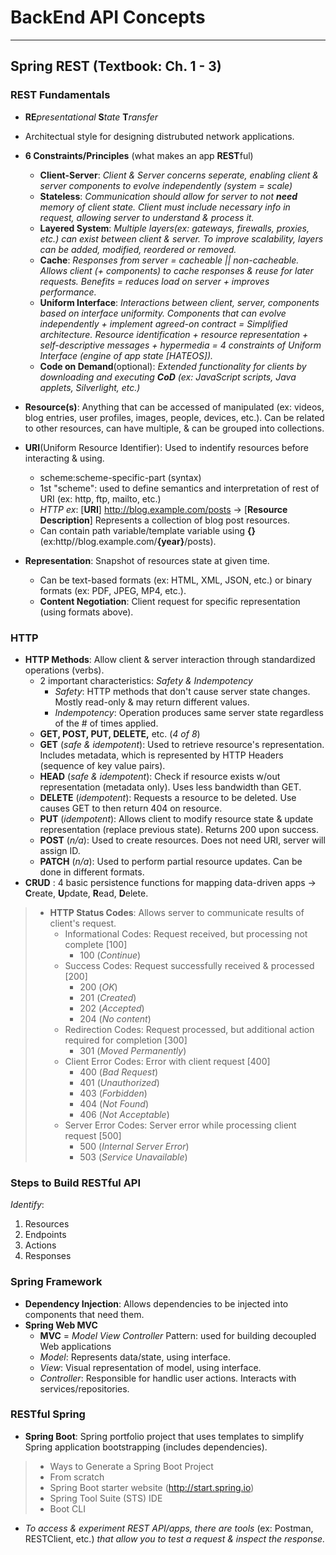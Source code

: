 # BackEnd API Concepts
------------------------

## Spring REST (Textbook: Ch. 1 - 3)

### REST Fundamentals
- **RE***presentational* **S***tate* **T***ransfer*
- Architectual style for designing distrubuted network applications.
- **6 Constraints/Principles** (what makes an app **REST**ful)
  - **Client-Server**: *Client & Server concerns seperate, enabling client & server components to evolve independently (system = scale)*
  - **Stateless**: *Communication should allow for server to not **need** memory of client state. Client must include necessary info in request, allowing server to understand & process it.*
  - **Layered System**: *Multiple layers(ex: gateways, firewalls, proxies, etc.) can exist between client & server. To improve scalability, layers can be added, modified, reordered or removed.*
  - **Cache**: *Responses from server = cacheable || non-cacheable.  Allows client (+ components) to cache responses & reuse for later requests. Benefits = reduces load on server + improves performance.*
  - **Uniform Interface**: *Interactions between client, server, components based on interface uniformity.  Components that can evolve independently + implement agreed-on contract = Simplified architecture.
    Resource identification + resource representation + self-descriptive messages + hypermedia = 4 constraints of Uniform Interface (engine of app state [HATEOS]).*
  - **Code on Demand**(optional): *Extended functionality for clients by downloading and executing **CoD** (ex: JavaScript scripts, Java applets, Silverlight, etc.)*

 - **Resource(s)**: Anything that can be accessed of manipulated (ex: videos, blog entries, user profiles, images, people, devices, etc.). Can be related to other resources, can have multiple, & can be grouped into collections.
  - **URI**(Uniform Resource Identifier): Used to indentify resources before interacting & using.
    - scheme:scheme-specific-part (syntax)
    - 1st "scheme": used to define semantics and interpretation of rest of URI (ex: http, ftp, mailto, etc.)
    - *HTTP ex*: [**URI**] http://blog.example.com/posts -> [**Resource Description**] Represents a collection of blog post resources.
    - Can contain path variable/template variable using **{}** (ex:http//blog.example.com/**{year}**/posts).
  - **Representation**: Snapshot of resources state at given time.
    - Can be text-based formats (ex: HTML, XML, JSON, etc.) or binary formats (ex: PDF, JPEG, MP4, etc.).
    - **Content Negotiation**: Client request for specific representation (using formats above).
   
### HTTP
  - **HTTP Methods**: Allow client & server interaction through standardized operations (verbs).
    - 2 important characteristics: *Safety & Indempotency*
      - *Safety*: HTTP methods that don't cause server state changes. Mostly read-only & may return different values.
      - *Indempotency*: Operation produces same server state regardless of the # of times applied.
    - **GET, POST, PUT, DELETE,** etc. (*4 of 8*)
    - **GET** (*safe & idempotent*): Used to retrieve resource's representation. Includes metadata, which is represented by HTTP Headers (sequence of key value pairs).
    - **HEAD** (*safe & idempotent*): Check if resource exists w/out representation (metadata only). Uses less bandwidth than GET.
    - **DELETE** (*idempotent*): Requests a resource to be deleted. Use causes GET to then return 404 on resource.
    - **PUT** (*idempotent*): Allows client to modify resource state & update representation (replace previous state). Returns 200 upon success.
    - **POST** (*n/a*): Used to create resources. Does not need URI, server will assign ID.
    - **PATCH** (*n/a*): Used to perform partial resource updates. Can be done in different formats.
  - **CRUD** : 4 basic persistence functions for mapping data-driven apps -> **C**reate, **U**pdate, **R**ead, **D**elete.

>  - **HTTP Status Codes**: Allows server to communicate results of client's request.
>    - Informational Codes: Request received, but processing not complete [100]
>      - 100 (*Continue*)
>    - Success Codes: Request successfully received & processed [200]
>      - 200 (*OK*)
>      - 201 (*Created*)
>      - 202 (*Accepted*)
>      - 204 (*No content*) 
>    - Redirection Codes: Request processed, but additional action required for completion [300]
>      - 301 (*Moved Permanently*)
>    - Client Error Codes: Error with client request [400]
>      - 400 (*Bad Request*)
>      - 401 (*Unauthorized*)
>      - 403 (*Forbidden*)
>      - 404 (*Not Found*)
>      - 406 (*Not Acceptable*)
>    - Server Error Codes: Server error while processing client request [500]
>      - 500 (*Internal Server Error*)
>      - 503 (*Service Unavailable*)
### Steps to Build RESTful API
*Identify*:
  1) Resources
  2) Endpoints
  3) Actions
  4) Responses

### Spring Framework
- **Dependency Injection**: Allows dependencies to be injected into components that need them.
- **Spring Web MVC**
  - **MVC** = *Model View Controller* Pattern: used for building decoupled Web applications
  - *Model*: Represents data/state, using interface.
  - *View*: Visual representation of model, using interface.
  - *Controller*: Responsible for handlic user actions. Interacts with services/repositories.
### RESTful Spring
- **Spring Boot**: Spring portfolio project that uses templates to simplify Spring application bootstrapping (includes dependencies).
> - Ways to Generate a Spring Boot Project
>  - From scratch
>  - Spring Boot starter website (http://start.spring.io)
>  - Spring Tool Suite (STS) IDE
>  - Boot CLI
- *To access & experiment REST API/apps, there are tools* (ex: Postman, RESTClient, etc.) *that allow you to test a request & inspect the response.*
    

